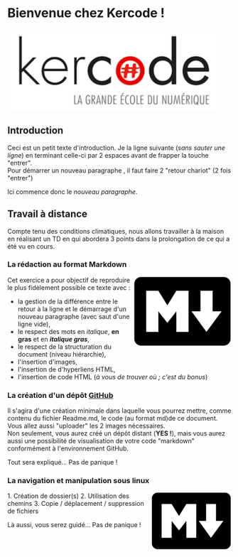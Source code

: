 # Bienvenue chez Kercode !
![This is an alternative](./images/kercode.jpg "Kercode")
## Introduction
Ceci est un petit texte d'introduction. Je la ligne suivante (*sans sauter une ligne*) en terminant celle-ci par 2 espaces avant de frapper la touche "entrer".  
Pour démarrer un nouveau paragraphe , il faut faire 2 "retour chariot" (2 fois "entrer")

Ici commence donc le *nouveau paragraphe*. 
## Travail à distance
Compte tenu des conditions climatiques, nous allons travailler à la maison en réalisant un TD en qui abordera 3 points dans la prolongation de ce qui a été vu en cours.
### La rédaction au format Markdown
<img align="right" width=220 src="images/markdown.png">

Cet exercice a pour objectif de reproduire le plus fidèlement possible ce texte avec :
- la gestion de la différence entre le retour à la ligne et le démarrage d'un nouveau paragraphe (avec saut d'une ligne vide),
- le respect des mots en *italique*, **en gras** et en ***italique gras***,
- le respect de la structuration du document (niveau hiérarchie),
- l'insertion d'images,
- l'insertion de d'hyperliens HTML,
- l'insertion de code HTML (*à vous de trouver où ; c'est du bonus*)

### La création d'un dépôt [GitHub](https://github.com/)
Il s'agira d'une création minimale dans laquelle vous pourrez mettre, comme contenu du fichier Readme.md, le code (au format md)de ce document. Vous allez aussi "uploader" les 2 images nécessaires.  
Non seulement, vous aurez créé un dépôt distant (**YES !**), mais vous aurez aussi une possibilité de visualisation de votre code "markdown" conformément à l'environnement GitHub.

Tout sera expliqué... Pas de panique !

### La navigation et manipulation sous linux
<img style="float:right;" width=180 src="images/markdown.png">
1. Création de dossier(s)
2. Utilisation des chemins
3. Copie / déplacement / suppression de fichiers

Là aussi, vous serez guidé... Pas de panique !

